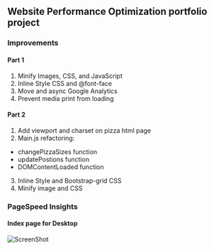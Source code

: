 ## Website Performance Optimization portfolio project

### Improvements

#### Part 1

1.  Minify Images, CSS, and JavaScript
2.  Inline Style CSS and @font-face
3.  Move and async Google Analytics
4.  Prevent media print from loading


#### Part 2

1.  Add viewport and charset on pizza html page
2.  Main.js refactoring: 
*  changePizzaSizes function
*  updatePostions function
*  DOMContentLoaded function
3.  Inline Style and Bootstrap-grid CSS
4.  Minify image and CSS


### PageSpeed Insights

#### Index page for Desktop
![ScreenShot](/test-results/index.desktop.png)
